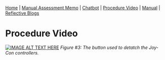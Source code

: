[Home](index.md) | [Manual Assessment Memo](manual_assessment_memo.md) | [Chatbot](chatbot.md) | [Procedure Video](procedure_video.md) | [Manual](manual.md) | [Reflective Blogs](reflective_blogs.md) 


# Procedure Video

[![IMAGE ALT TEXT HERE](https://img.youtube.com/vi/mhiqqvucO9I/0.jpg)](https://www.youtube.com/watch?v=mhiqqvucO9I)
*Figure #3: The button used to detatch the Joy-Con controllers.*
